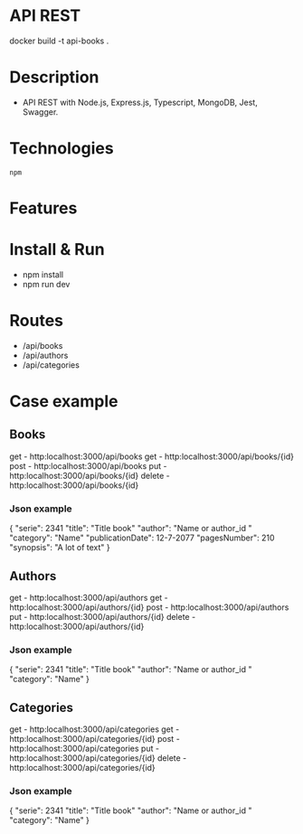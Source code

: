 # API REST

docker build -t api-books .


# Description


- API REST with Node.js, Express.js, Typescript, MongoDB, Jest, Swagger.

# Technologies

    npm


# Features

# Install & Run

- npm install
- npm run dev

# Routes

- /api/books
- /api/authors
- /api/categories

# Case example

## Books

get - http:localhost:3000/api/books
get - http:localhost:3000/api/books/{id}
post - http:localhost:3000/api/books
put - http:localhost:3000/api/books/{id}
delete - http:localhost:3000/api/books/{id}

### Json example

{
"serie": 2341
"title": "Title book"
"author": "Name or author_id "
"category": "Name"
"publicationDate": 12-7-2077
"pagesNumber": 210
"synopsis": "A lot of text"
}

## Authors

get - http:localhost:3000/api/authors
get - http:localhost:3000/api/authors/{id}
post - http:localhost:3000/api/authors
put - http:localhost:3000/api/authors/{id}
delete - http:localhost:3000/api/authors/{id}

### Json example

{
"serie": 2341
"title": "Title book"
"author": "Name or author_id "
"category": "Name"
}

## Categories

get - http:localhost:3000/api/categories
get - http:localhost:3000/api/categories/{id}
post - http:localhost:3000/api/categories
put - http:localhost:3000/api/categories/{id}
delete - http:localhost:3000/api/categories/{id}

### Json example

{
"serie": 2341
"title": "Title book"
"author": "Name or author_id "
"category": "Name"
}
